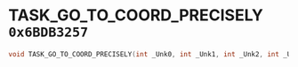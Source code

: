 # TASK_GO_TO_COORD_PRECISELY `0x6BDB3257`

```cpp
void TASK_GO_TO_COORD_PRECISELY(int _Unk0, int _Unk1, int _Unk2, int _Unk3, int _Unk4, int _Unk5, int _Unk6, int _Unk7);
```